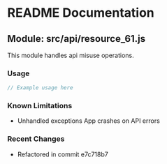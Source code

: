 # README Documentation

## Module: src/api/resource_61.js

This module handles api misuse operations.

### Usage

```javascript
// Example usage here
```

### Known Limitations

- Unhandled exceptions App crashes on API errors

### Recent Changes

- Refactored in commit e7c718b7
